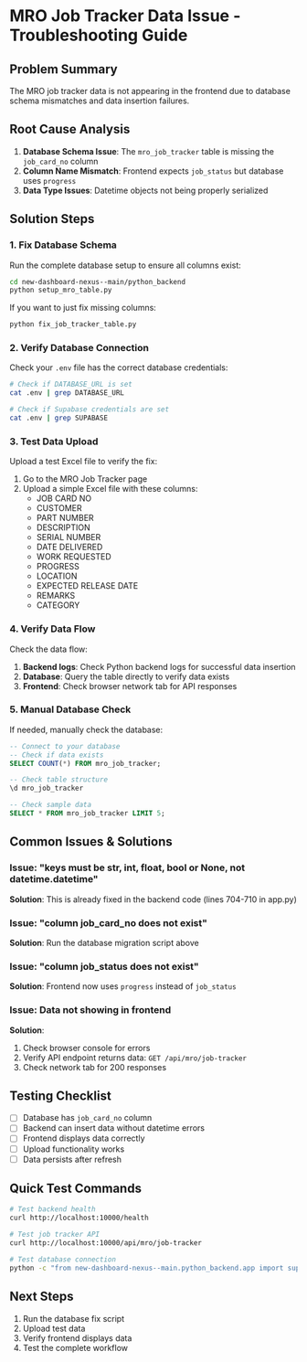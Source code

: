 # MRO Job Tracker Data Issue - Troubleshooting Guide

## Problem Summary
The MRO job tracker data is not appearing in the frontend due to database schema mismatches and data insertion failures.

## Root Cause Analysis
1. **Database Schema Issue**: The `mro_job_tracker` table is missing the `job_card_no` column
2. **Column Name Mismatch**: Frontend expects `job_status` but database uses `progress`
3. **Data Type Issues**: Datetime objects not being properly serialized

## Solution Steps

### 1. Fix Database Schema
Run the complete database setup to ensure all columns exist:

```bash
cd new-dashboard-nexus--main/python_backend
python setup_mro_table.py
```

If you want to just fix missing columns:
```bash
python fix_job_tracker_table.py
```

### 2. Verify Database Connection
Check your `.env` file has the correct database credentials:
```bash
# Check if DATABASE_URL is set
cat .env | grep DATABASE_URL

# Check if Supabase credentials are set
cat .env | grep SUPABASE
```

### 3. Test Data Upload
Upload a test Excel file to verify the fix:

1. Go to the MRO Job Tracker page
2. Upload a simple Excel file with these columns:
   - JOB CARD NO
   - CUSTOMER
   - PART NUMBER
   - DESCRIPTION
   - SERIAL NUMBER
   - DATE DELIVERED
   - WORK REQUESTED
   - PROGRESS
   - LOCATION
   - EXPECTED RELEASE DATE
   - REMARKS
   - CATEGORY

### 4. Verify Data Flow
Check the data flow:

1. **Backend logs**: Check Python backend logs for successful data insertion
2. **Database**: Query the table directly to verify data exists
3. **Frontend**: Check browser network tab for API responses

### 5. Manual Database Check
If needed, manually check the database:

```sql
-- Connect to your database
-- Check if data exists
SELECT COUNT(*) FROM mro_job_tracker;

-- Check table structure
\d mro_job_tracker

-- Check sample data
SELECT * FROM mro_job_tracker LIMIT 5;
```

## Common Issues & Solutions

### Issue: "keys must be str, int, float, bool or None, not datetime.datetime"
**Solution**: This is already fixed in the backend code (lines 704-710 in app.py)

### Issue: "column job_card_no does not exist"
**Solution**: Run the database migration script above

### Issue: "column job_status does not exist"
**Solution**: Frontend now uses `progress` instead of `job_status`

### Issue: Data not showing in frontend
**Solution**: 
1. Check browser console for errors
2. Verify API endpoint returns data: `GET /api/mro/job-tracker`
3. Check network tab for 200 responses

## Testing Checklist

- [ ] Database has `job_card_no` column
- [ ] Backend can insert data without datetime errors
- [ ] Frontend displays data correctly
- [ ] Upload functionality works
- [ ] Data persists after refresh

## Quick Test Commands

```bash
# Test backend health
curl http://localhost:10000/health

# Test job tracker API
curl http://localhost:10000/api/mro/job-tracker

# Test database connection
python -c "from new-dashboard-nexus--main.python_backend.app import supabase; print('Connected' if supabase else 'Failed')"
```

## Next Steps
1. Run the database fix script
2. Upload test data
3. Verify frontend displays data
4. Test the complete workflow